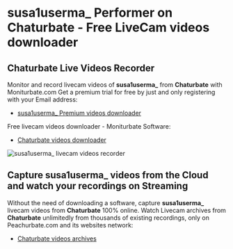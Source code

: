 # susa1userma_ Performer on Chaturbate - Free LiveCam videos downloader

## Chaturbate Live Videos Recorder

Monitor and record livecam videos of **susa1userma_** from **Chaturbate** with Moniturbate.com
Get a premium trial for free by just and only registering with your Email address:
* [susa1userma_ Premium videos downloader](https://moniturbate.com/request-demo-licence-key.html)

Free livecam videos downloader - Moniturbate Software:
* [Chaturbate videos downloader](https://moniturbate.com/moniturbate-download-software.html)

![susa1userma_ livecam videos recorder](https://peachurnet.com/templates/moniturbate-software.png)


## Capture susa1userma_ videos from the Cloud and watch your recordings on Streaming

Without the need of downloading a software, capture **susa1userma_** livecam videos from **Chaturbate** 100% online.
Watch Livecam archives from **Chaturbate** unlimitedly from thousands of existing recordings, only on Peachurbate.com and its websites network:
* [Chaturbate videos archives](https://peachurnet.com/)